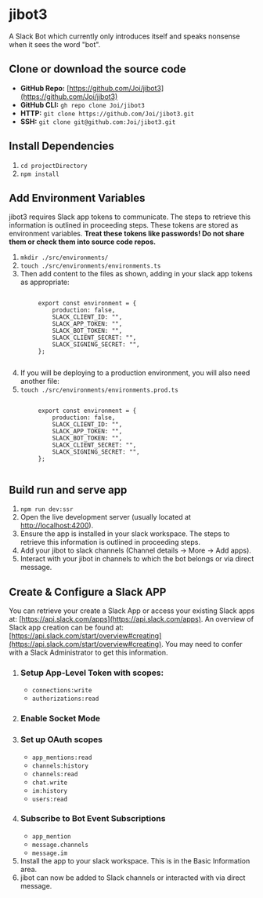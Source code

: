 # jibot3

A Slack Bot which currently only introduces itself and speaks nonsense when it sees the word "bot".

## Clone or download the source code

* **GitHub Repo:** [https://github.com/Joi/jibot3](https://github.com/Joi/jibot3)
* **GitHub CLI:** `gh repo clone Joi/jibot3`
* **HTTP:** `git clone https://github.com/Joi/jibot3.git`
* **SSH:** `git clone git@github.com:Joi/jibot3.git`

## Install Dependencies

1. `cd projectDirectory`
1. `npm install`

## Add Environment Variables

jibot3 requires Slack app tokens to communicate. The steps to retrieve this information is outlined in proceeding steps. These tokens are stored as environment variables. **Treat these tokens like passwords! Do not share them or check them into source code repos.**

1. `mkdir ./src/environments/`
1. `touch ./src/environments/environments.ts`
1. Then add content to the files as shown, adding in your slack app tokens as appropriate:
	<pre><code>
		export const environment = {
			production: false,
			SLACK_CLIENT_ID: "",
			SLACK_APP_TOKEN: "",
			SLACK_BOT_TOKEN: "",
			SLACK_CLIENT_SECRET: "",
			SLACK_SIGNING_SECRET: "",
		};
	</code></pre>
1. If you will be deploying to a production environment, you will also need another file:
1. `touch ./src/environments/environments.prod.ts`
	<pre><code>
		export const environment = {
			production: false,
			SLACK_CLIENT_ID: "",
			SLACK_APP_TOKEN: "",
			SLACK_BOT_TOKEN: "",
			SLACK_CLIENT_SECRET: "",
			SLACK_SIGNING_SECRET: "",
		};
	</code></pre>

## Build run and serve app
1. `npm run dev:ssr`
1. Open the live development server (usually located at [http://localhost:4200](http://localhost:4200)).
1. Ensure the app is installed in your slack workspace.  The steps to retrieve this information is outlined in proceeding steps.
1. Add your jibot to slack channels (Channel details -> More -> Add apps).
1. Interact with your jibot in channels to which the bot belongs or via direct message.

## Create & Configure a Slack APP

You can retrieve your create a Slack App or access your existing Slack apps at: [https://api.slack.com/apps](https://api.slack.com/apps). An overview of Slack app creation can be found at: [https://api.slack.com/start/overview#creating](https://api.slack.com/start/overview#creating). You may need to confer with a Slack Administrator to get this information.

1. ### Setup App-Level Token with scopes:
	* `connections:write`
	* `authorizations:read`
1. ### Enable Socket Mode
1. ### Set up OAuth scopes
	* `app_mentions:read`
	* `channels:history`
	* `channels:read`
	* `chat.write`
	* `im:history`
	* `users:read`
1. ### Subscribe to Bot Event Subscriptions
	* `app_mention`
	* `message.channels`
	* `message.im`
1. Install the app to your slack workspace. This is in the Basic Information area.
1. jibot can now be added to Slack channels or interacted with via direct message.